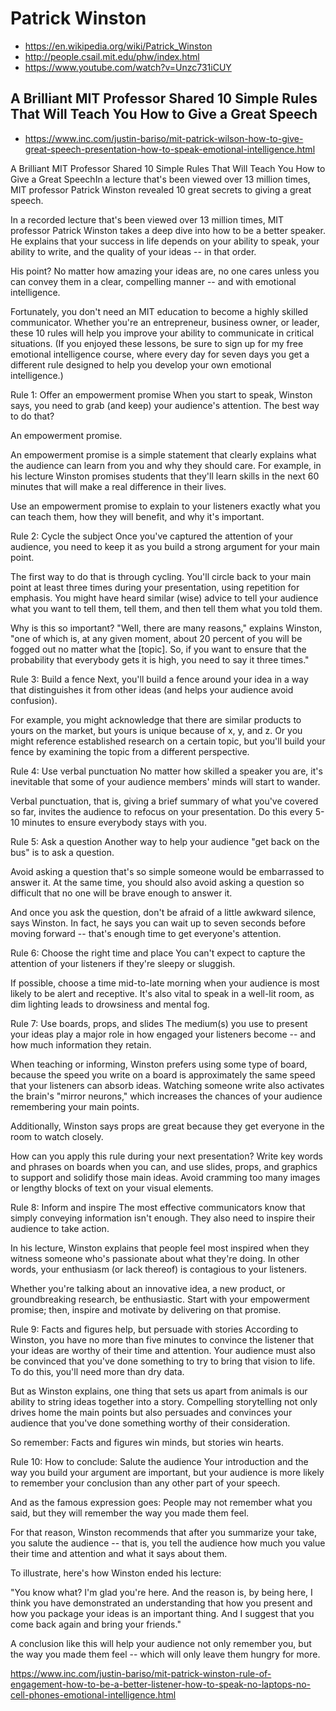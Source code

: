 # Patrick Winston

* https://en.wikipedia.org/wiki/Patrick_Winston
* http://people.csail.mit.edu/phw/index.html
* https://www.youtube.com/watch?v=Unzc731iCUY

## A Brilliant MIT Professor Shared 10 Simple Rules That Will Teach You How to Give a Great Speech

* https://www.inc.com/justin-bariso/mit-patrick-wilson-how-to-give-great-speech-presentation-how-to-speak-emotional-intelligence.html

A Brilliant MIT Professor Shared 10 Simple Rules That Will Teach You How to Give a Great SpeechIn a lecture that's been viewed over 13 million times, MIT professor Patrick Winston revealed 10 great secrets to giving a great speech.

In a recorded lecture that's been viewed over 13 million times, MIT professor Patrick Winston takes a deep dive into how to be a better speaker. He explains that your success in life depends on your ability to speak, your ability to write, and the quality of your ideas -- in that order.

His point? No matter how amazing your ideas are, no one cares unless you can convey them in a clear, compelling manner -- and with emotional intelligence.

Fortunately, you don't need an MIT education to become a highly skilled communicator. Whether you're an entrepreneur, business owner, or leader, these 10 rules will help you improve your ability to communicate in critical situations. (If you enjoyed these lessons, be sure to sign up for my free emotional intelligence course, where every day for seven days you get a different rule designed to help you develop your own emotional intelligence.)

Rule 1: Offer an empowerment promise
When you start to speak, Winston says, you need to grab (and keep) your audience's attention. The best way to do that?

An empowerment promise.

An empowerment promise is a simple statement that clearly explains what the audience can learn from you and why they should care. For example, in his lecture Winston promises students that they'll learn skills in the next 60 minutes that will make a real difference in their lives.

Use an empowerment promise to explain to your listeners exactly what you can teach them, how they will benefit, and why it's important.

Rule 2: Cycle the subject
Once you've captured the attention of your audience, you need to keep it as you build a strong argument for your main point.

The first way to do that is through cycling. You'll circle back to your main point at least three times during your presentation, using repetition for emphasis. You might have heard similar (wise) advice to tell your audience what you want to tell them, tell them, and then tell them what you told them.

Why is this so important? "Well, there are many reasons," explains Winston, "one of which is, at any given moment, about 20 percent of you will be fogged out no matter what the [topic]. So, if you want to ensure that the probability that everybody gets it is high, you need to say it three times."

Rule 3: Build a fence
Next, you'll build a fence around your idea in a way that distinguishes it from other ideas (and helps your audience avoid confusion).

For example, you might acknowledge that there are similar products to yours on the market, but yours is unique because of x, y, and z. Or you might reference established research on a certain topic, but you'll build your fence by examining the topic from a different perspective.

Rule 4: Use verbal punctuation
No matter how skilled a speaker you are, it's inevitable that some of your audience members' minds will start to wander.

Verbal punctuation, that is, giving a brief summary of what you've covered so far, invites the audience to refocus on your presentation. Do this every 5-10 minutes to ensure everybody stays with you.

Rule 5: Ask a question
Another way to help your audience "get back on the bus" is to ask a question.

Avoid asking a question that's so simple someone would be embarrassed to answer it. At the same time, you should also avoid asking a question so difficult that no one will be brave enough to answer it.

And once you ask the question, don't be afraid of a little awkward silence, says Winston. In fact, he says you can wait up to seven seconds before moving forward -- that's enough time to get everyone's attention.

Rule 6: Choose the right time and place
You can't expect to capture the attention of your listeners if they're sleepy or sluggish.

If possible, choose a time mid-to-late morning when your audience is most likely to be alert and receptive. It's also vital to speak in a well-lit room, as dim lighting leads to drowsiness and mental fog.

Rule 7: Use boards, props, and slides
The medium(s) you use to present your ideas play a major role in how engaged your listeners become -- and how much information they retain.

When teaching or informing, Winston prefers using some type of board, because the speed you write on a board is approximately the same speed that your listeners can absorb ideas. Watching someone write also activates the brain's "mirror neurons," which increases the chances of your audience remembering your main points.

Additionally, Winston says props are great because they get everyone in the room to watch closely.

How can you apply this rule during your next presentation? Write key words and phrases on boards when you can, and use slides, props, and graphics to support and solidify those main ideas. Avoid cramming too many images or lengthy blocks of text on your visual elements.

Rule 8: Inform and inspire
The most effective communicators know that simply conveying information isn't enough. They also need to inspire their audience to take action.

In his lecture, Winston explains that people feel most inspired when they witness someone who's passionate about what they're doing. In other words, your enthusiasm (or lack thereof) is contagious to your listeners.

Whether you're talking about an innovative idea, a new product, or groundbreaking research, be enthusiastic. Start with your empowerment promise; then, inspire and motivate by delivering on that promise.

Rule 9: Facts and figures help, but persuade with stories
According to Winston, you have no more than five minutes to convince the listener that your ideas are worthy of their time and attention. Your audience must also be convinced that you've done something to try to bring that vision to life. To do this, you'll need more than dry data.

But as Winston explains, one thing that sets us apart from animals is our ability to string ideas together into a story. Compelling storytelling not only drives home the main points but also persuades and convinces your audience that you've done something worthy of their consideration.

So remember: Facts and figures win minds, but stories win hearts.

Rule 10: How to conclude: Salute the audience
Your introduction and the way you build your argument are important, but your audience is more likely to remember your conclusion than any other part of your speech.

And as the famous expression goes: People may not remember what you said, but they will remember the way you made them feel.

For that reason, Winston recommends that after you summarize your take, you salute the audience -- that is, you tell the audience how much you value their time and attention and what it says about them.

To illustrate, here's how Winston ended his lecture:

"You know what? I'm glad you're here. And the reason is, by being here, I think you have demonstrated an understanding that how you present and how you package your ideas is an important thing. And I suggest that you come back again and bring your friends."

A conclusion like this will help your audience not only remember you, but the way you made them feel -- which will only leave them hungry for more.


https://www.inc.com/justin-bariso/mit-patrick-winston-rule-of-engagement-how-to-be-a-better-listener-how-to-speak-no-laptops-no-cell-phones-emotional-intelligence.html